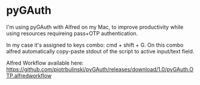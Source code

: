 pyGAuth
=======

I'm using pyGAuth with Alfred on my Mac, to improve productivity while using resources requireing pass+OTP authentication.

In my case it's assigned to keys combo: cmd + shift + G. On this combo alfred automatically copy-paste stdout of the script to active input/text field.

Alfred Workflow available here: https://github.com/piotrbulinski/pyGAuth/releases/download/1.0/pyGAuth.OTP.alfredworkflow
